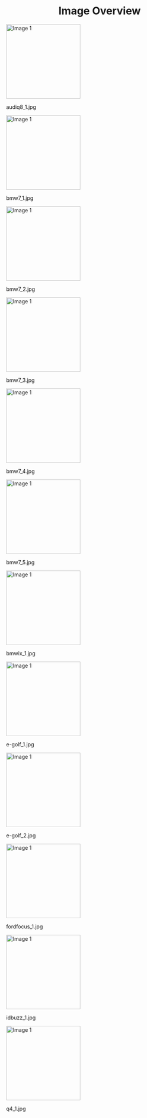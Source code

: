 <h1 style ="text-align: center;"> Image Overview </h1>
<div>
<div style="width="20%">
<img src="https://media.evkx.net/multimedia/technology/platforms/audiq8_1_xst.jpg" alt="Image 1" style="width: 200px;">
<p>audiq8_1.jpg</p>
</div>
<div style="width="20%">
<img src="https://media.evkx.net/multimedia/technology/platforms/bmw7_1_xst.jpg" alt="Image 1" style="width: 200px;">
<p>bmw7_1.jpg</p>
</div>
<div style="width="20%">
<img src="https://media.evkx.net/multimedia/technology/platforms/bmw7_2_xst.jpg" alt="Image 1" style="width: 200px;">
<p>bmw7_2.jpg</p>
</div>
<div style="width="20%">
<img src="https://media.evkx.net/multimedia/technology/platforms/bmw7_3_xst.jpg" alt="Image 1" style="width: 200px;">
<p>bmw7_3.jpg</p>
</div>
<div style="width="20%">
<img src="https://media.evkx.net/multimedia/technology/platforms/bmw7_4_xst.jpg" alt="Image 1" style="width: 200px;">
<p>bmw7_4.jpg</p>
</div>
<div style="width="20%">
<img src="https://media.evkx.net/multimedia/technology/platforms/bmw7_5_xst.jpg" alt="Image 1" style="width: 200px;">
<p>bmw7_5.jpg</p>
</div>
<div style="width="20%">
<img src="https://media.evkx.net/multimedia/technology/platforms/bmwix_1_xst.jpg" alt="Image 1" style="width: 200px;">
<p>bmwix_1.jpg</p>
</div>
<div style="width="20%">
<img src="https://media.evkx.net/multimedia/technology/platforms/e-golf_1_xst.jpg" alt="Image 1" style="width: 200px;">
<p>e-golf_1.jpg</p>
</div>
<div style="width="20%">
<img src="https://media.evkx.net/multimedia/technology/platforms/e-golf_2_xst.jpg" alt="Image 1" style="width: 200px;">
<p>e-golf_2.jpg</p>
</div>
<div style="width="20%">
<img src="https://media.evkx.net/multimedia/technology/platforms/fordfocus_1_xst.jpg" alt="Image 1" style="width: 200px;">
<p>fordfocus_1.jpg</p>
</div>
<div style="width="20%">
<img src="https://media.evkx.net/multimedia/technology/platforms/idbuzz_1_xst.jpg" alt="Image 1" style="width: 200px;">
<p>idbuzz_1.jpg</p>
</div>
<div style="width="20%">
<img src="https://media.evkx.net/multimedia/technology/platforms/q4_1_xst.jpg" alt="Image 1" style="width: 200px;">
<p>q4_1.jpg</p>
</div>
</div>
